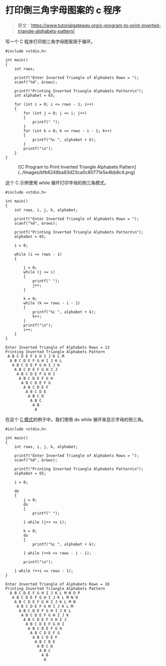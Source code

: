 # 打印倒三角字母图案的 c 程序

> 原文：<https://www.tutorialgateway.org/c-program-to-print-inverted-triangle-alphabets-pattern/>

写一个 C 程序打印倒三角字母图案用于循环。

```
#include <stdio.h>

int main()
{
	int rows;

	printf("Enter Inverted Triangle of Alphabets Rows = ");
	scanf("%d", &rows);

	printf("Printing Inverted Triangle Alphabets Pattern\n");
	int alphabet = 65;

	for (int i = 0; i <= rows - 1; i++)
	{
		for (int j = 0; j <= i; j++)
		{
			printf(" ");
		}
		for (int k = 0; k <= rows - i - 1; k++)
		{
			printf("%c ", alphabet + k);
		}
		printf("\n");
	}
}
```

<figure class="wp-block-image size-large">![C Program to Print Inverted Triangle Alphabets Pattern](../Images/bfb6248ba83d23ca0c80771e5e4bb8c4.png)</figure>

这个 C 示例使用 while 循环打印字母的倒三角模式。

```
#include <stdio.h>

int main()
{
	int rows, i, j, k, alphabet;

	printf("Enter Inverted Triangle of Alphabets Rows = ");
	scanf("%d", &rows);

	printf("Printing Inverted Triangle Alphabets Pattern\n");
	alphabet = 65;

	i = 0;

	while (i <= rows - 1)
	{

		j = 0;
		while (j <= i)
		{
			printf(" ");
			j++;
		}

		k = 0;
		while (k <= rows - i - 1)
		{
			printf("%c ", alphabet + k);
			k++;
		}
		printf("\n");
		i++;
	}
}
```

```
Enter Inverted Triangle of Alphabets Rows = 13
Printing Inverted Triangle Alphabets Pattern
 A B C D E F G H I J K L M 
  A B C D E F G H I J K L 
   A B C D E F G H I J K 
    A B C D E F G H I J 
     A B C D E F G H I 
      A B C D E F G H 
       A B C D E F G 
        A B C D E F 
         A B C D E 
          A B C D 
           A B C 
            A B 
             A 
```

在这个 [C 模式](https://www.tutorialgateway.org/c-programming-examples/)的例子中，我们使用 do while 循环来显示字母的倒三角。

```
#include <stdio.h>

int main()
{
	int rows, i, j, k, alphabet;

	printf("Enter Inverted Triangle of Alphabets Rows = ");
	scanf("%d", &rows);

	printf("Printing Inverted Triangle Alphabets Pattern\n");
	alphabet = 65;

	i = 0;

	do
	{
		j = 0;
		do
		{
			printf(" ");

		} while (j++ <= i);

		k = 0;
		do
		{
			printf("%c ", alphabet + k);

		} while (++k <= rows - i - 1);

		printf("\n");

	} while (++i <= rows - 1);
}
```

```
Enter Inverted Triangle of Alphabets Rows = 16
Printing Inverted Triangle Alphabets Pattern
  A B C D E F G H I J K L M N O P 
   A B C D E F G H I J K L M N O 
    A B C D E F G H I J K L M N 
     A B C D E F G H I J K L M 
      A B C D E F G H I J K L 
       A B C D E F G H I J K 
        A B C D E F G H I J 
         A B C D E F G H I 
          A B C D E F G H 
           A B C D E F G 
            A B C D E F 
             A B C D E 
              A B C D 
               A B C 
                A B 
                 A 
```